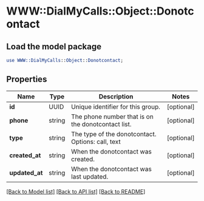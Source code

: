 # WWW::DialMyCalls::Object::Donotcontact

## Load the model package
```perl
use WWW::DialMyCalls::Object::Donotcontact;
```

## Properties
Name | Type | Description | Notes
------------ | ------------- | ------------- | -------------
**id** | UUID | Unique identifier for this group. | [optional] 
**phone** | string | The phone number that is on the donotcontact list. | [optional] 
**type** | string | The type of the donotcontact. Options: call, text | [optional] 
**created_at** | string | When the donotcontact was created. | [optional] 
**updated_at** | string | When the donotcontact was last updated. | [optional] 

[[Back to Model list]](../README.md#documentation-for-models) [[Back to API list]](../README.md#documentation-for-api-endpoints) [[Back to README]](../README.md)


